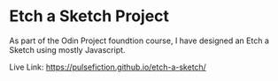 # Etch a Sketch Project

As part of the Odin Project foundtion course, I have designed an
Etch a Sketch using mostly Javascript.

Live Link: https://pulsefiction.github.io/etch-a-sketch/
